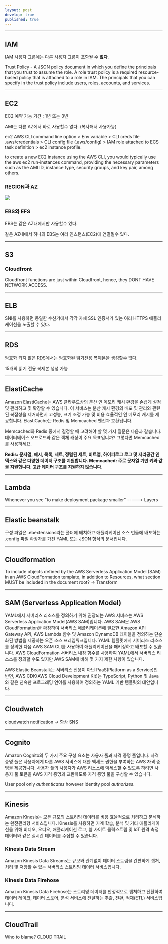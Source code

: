 ```yaml
---
layout: post
develop: true
published: true
---
```

---
## IAM
IAM 사용자 그룹에는 다른 사용자 그룹이 포함될 수 **없다**.

Trust Policy - A JSON policy document in which you define the principals that you trust to assume the role. A role trust policy is a required resource-based policy that is attached to a role in IAM. The principals that you can specify in the trust policy include users, roles, accounts, and services.

---

## EC2
EC2 예약 가능 기간 : 1년 또는 3년

AMI는 다른 AZ에서 바로 사용할수 없다. (복사해서 사용가능)

ec2 AWS CLI command line option > Env variable > CLI creds file .aws/credentials > CLI config file (.aws/config) > IAM role attached to ECS task definition > ec2 instance profile.

to create a new EC2 instance using the AWS CLI, you would typically use the aws ec2 run-instances command, providing the necessary parameters such as the AMI ID, instance type, security groups, and key pair, among others.

### REGION과 AZ
![](https://d2908q01vomqb2.cloudfront.net/fc074d501302eb2b93e2554793fcaf50b3bf7291/2021/09/23/Figure-1.-An-example-system-that-transfers-data-across-AZs.png)

### EBS와 EFS
EBS는 같은 AZ내에서만 사용할수 있다.

같은 AZ내에서 하나의 EBS는 여러 인스턴스(EC2)에 연결될수 있다. 

---

## S3

### Cloudfront

Cloudfront functions are just within Cloudfront, hence, they DONT HAVE NETWORK ACCESS. 

---

## ELB
SNI를 사용하면 동일한 수신기에서 각각 자체 SSL 인증서가 있는 여러 HTTPS 애플리케이션을 노출할 수 있다.

---

## RDS
암호화 되지 않은 RDS에서는 암호화된 읽기전용 복제본을 생성할수 없다. 

15개의 읽기 전용 복제본 생성 가능

---

## ElastiCache
Amazon ElastiCache는 AWS 클라우드상의 분산 인 메모리 캐시 환경을 손쉽게 설정 및 관리하고 및 확장할 수 있습니다. 이 서비스는 분산 캐시 환경의 배포 및 관리와 관련된 복잡성을 제거하면서 고성능, 크기 조정 가능 및 비용 효율적인 인 메모리 캐시를 제공합니다. ElastiCache는 Redis 및 Memcached 엔진과 호환됩니다.

Memcached와 Redis 중에서 결정할 때 고려해야 할 몇 가지 질문은 다음과 같습니다. 데이터베이스 오프로드와 같은 객체 캐싱이 주요 목표입니까? 그렇다면 Memcached를 사용하세요.

**Redis: 문자열, 해시, 목록, 세트, ​​정렬된 세트, 비트맵, 하이퍼로그 로그 및 지리공간 인덱스와 같은 다양한 데이터 구조를 지원합니다. Memcached: 주로 문자열 기반 키와 값을 지원합니다. 고급 데이터 구조를 지원하지 않습니다.**

---

## Lambda
Whenever you see "to make deployment package smaller" -----> Layers

---

## Elastic beanstalk
구성 파일은 .ebextensions라는 폴더에 배치하고 애플리케이션 소스 번들에 배포하는 .config 파일 확장자를 가진 YAML 또는 JSON 형식의 문서입니다.

---
## Cloudformation
To include objects defined by the AWS Serverless Application Model (SAM) in an AWS CloudFormation template, in addition to Resources, what section MUST be included in the document root? -> Transform

---
## SAM (Serverless Application Model)
YAML에서 서버리스 리소스를 정의하기 위해 권장되는 AWS 서비스는 AWS Serverless Application Model(AWS SAM)입니다. AWS SAM은 AWS CloudFormation을 확장하여 서버리스 애플리케이션에 필요한 Amazon API Gateway API, AWS Lambda 함수 및 Amazon DynamoDB 테이블을 정의하는 단순화된 방법을 제공하는 오픈 소스 프레임워크입니다. YAML 템플릿에서 서버리스 리소스를 정의한 다음 AWS SAM CLI를 사용하여 애플리케이션을 패키징하고 배포할 수 있습니다. AWS CloudFormation 서버리스 내장 함수를 사용하여 YAML에서 서버리스 리소스를 정의할 수도 있지만 AWS SAM에 비해 몇 가지 제한 사항이 있습니다. 

AWS Elastic Beanstalk는 서버리스 전용이 아닌 PaaS(Platform as a Service)인 반면, AWS CDK(AWS Cloud Development Kit)는 TypeScript, Python 및 Java와 같은 친숙한 프로그래밍 언어를 사용하여 정의하는 YAML 기반 템플릿의 대안입니다.

---

## Cloudwatch
cloudwatch notification -> 항상 SNS

---
## Cognito
Amazon Cognito의 두 가지 주요 구성 요소는 사용자 풀과 자격 증명 풀입니다. 자격 증명 풀은 사용자에게 다른 AWS 서비스에 대한 액세스 권한을 부여하는 AWS 자격 증명을 제공합니다. 사용자 풀의 사용자가 AWS 리소스에 액세스할 수 있도록 하려면 사용자 풀 토큰을 AWS 자격 증명과 교환하도록 자격 증명 풀을 구성할 수 있습니다.

User pool only *authenticates* however identity pool *authorizes*.

---

## Kinesis
Amazon Kinesis는 모든 규모의 스트리밍 데이터를 비용 효율적으로 처리하고 분석하는 완전관리형 서비스입니다. Kinesis를 사용하면 기계 학습, 분석 및 기타 애플리케이션을 위해 비디오, 오디오, 애플리케이션 로그, 웹 사이트 클릭스트림 및 IoT 원격 측정 데이터와 같은 실시간 데이터를 수집할 수 있습니다.

### Kinesis Data Stream
Amazon Kinesis Data Streams는 규모와 관계없이 데이터 스트림을 간편하게 캡처, 처리 및 저장할 수 있는 서버리스 스트리밍 데이터 서비스입니다.

### Kinesis Data Firehose
Amazon Kinesis Data Firehose는 스트리밍 데이터를 안정적으로 캡처하고 전환하여 데이터 레이크, 데이터 스토어, 분석 서비스에 전달하는 추출, 전환, 적재(ETL) 서비스입니다.

---
## CloudTrail
Who to blame? CLOUD TRAIL